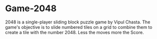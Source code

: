 # Game-2048
2048 is a single-player sliding block puzzle game by Vipul Chasta.
The game's objective is to slide numbered tiles on a grid to combine them to create a tile with the number 2048.
Less the moves more the Score.

